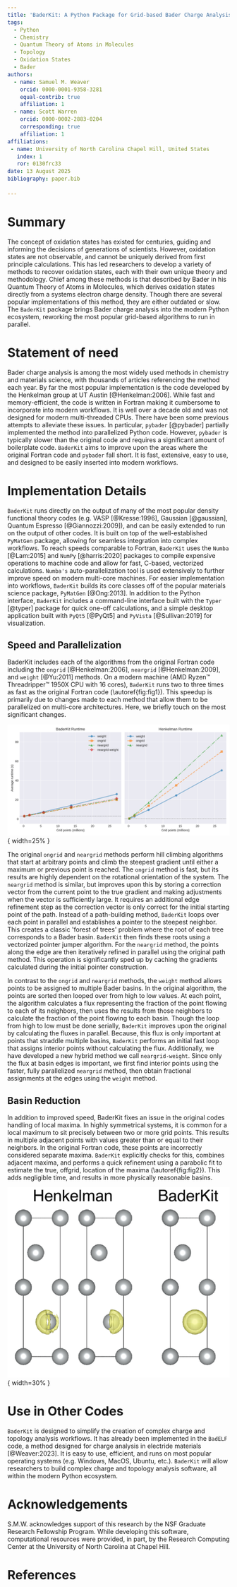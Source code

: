 ```yaml
---
title: 'BaderKit: A Python Package for Grid-based Bader Charge Analysis'
tags:
  - Python
  - Chemistry
  - Quantum Theory of Atoms in Molecules
  - Topology
  - Oxidation States
  - Bader
authors:
  - name: Samuel M. Weaver
    orcid: 0000-0001-9358-3281
    equal-contrib: true
    affiliation: 1 
  - name: Scott Warren
    orcid: 0000-0002-2883-0204
    corresponding: true
    affiliation: 1
affiliations:
 - name: University of North Carolina Chapel Hill, United States
   index: 1
   ror: 0130frc33
date: 13 August 2025
bibliography: paper.bib

---
```


# Summary

The concept of oxidation states has existed for centuries, guiding and informing the decisions of generations of scientists. However, oxidation states are not observable, and cannot be uniquely derived from first principle calculations. This has led researchers to develop a variety of methods to recover oxidation states, each with their own unique theory and methodology. Chief among these methods is that described by Bader in his Quantum Theory of Atoms in Molecules, which derives oxidation states directly from a systems electron charge density. Though there are several popular implementations of this method, they are either outdated or slow. The `BaderKit` package brings Bader charge analysis into the modern Python ecosystem, reworking the most popular grid-based algorithms to run in parallel.

# Statement of need

Bader charge analysis is among the most widely used methods in chemistry and materials science, with thousands of articles referencing the method each year. By far the most popular implementation is the code developed by the Henkelman group at UT Austin [@Henkelman:2006]. While fast and memory-efficient, the code is written in Fortran making it cumbersome to incorporate into modern workflows. It is well over a decade old and was not designed for modern multi-threaded CPUs. There have been some previous attempts to alleviate these issues. In particular, `pybader` [@pybader] partially implemented the method into parallelized Python code. However, `pybader` is typically slower than the original code and requires a significant amount of boilerplate code. `BaderKit` aims to improve upon the areas where the original Fortran code and `pybader` fall short. It is fast, extensive, easy to use, and designed to be easily inserted into modern workflows.

# Implementation Details

`BaderKit` runs directly on the output of many of the most popular density functional theory codes (e.g. VASP [@Kresse:1996], Gaussian [@gaussian], Quantum Espresso [@Giannozzi:2009]), and can be easily extended to run on the output of other codes. It is built on top of the well-established `PyMatGen` package, allowing for seamless integration into complex workflows. To reach speeds comparable to Fortran, `BaderKit` uses the `Numba` [@Lam:2015] and `NumPy` [@harris:2020] packages to compile expensive operations to machine code and allow for fast, C-based, vectorized calculations. `Numba's` auto-parallelization tool is used extensively to further improve speed on modern multi-core machines. For easier implementation into workflows, `BaderKit` builds its core classes off of the popular materials science package, `PyMatGen` [@Ong:2013]. In addition to the Python interface, `BaderKit` includes a command-line interface built with the `Typer` [@typer] package for quick one-off calculations, and a simple desktop application built with `PyQt5` [@PyQt5] and `PyVista` [@Sullivan:2019] for visualization.

## Speed and Parallelization

BaderKit includes each of the algorithms from the original Fortran code including the `ongrid` [@Henkelman:2006], `neargrid` [@Henkelman:2009], and `weight` [@Yu:2011] methods. On a modern machine (AMD Ryzen™ Threadripper™ 1950X CPU with 16 cores), `BaderKit` runs two to three times as fast as the original Fortran code (\autoref{fig:fig1}). This speedup is primarily due to changes made to each method that allow them to be parallelized on multi-core architectures. Here, we briefly touch on the most significant changes.

![**Figure1:** Comparison of runtimes for BaderKit and the Henkelman Fortran code calculated by taking the average of 10 runs. For a fair comparison, both methods were called through the command line and include reading files, running the algorithm, and writing outputs. \label{fig:fig1}](time_vs_grid_baderkit_henk_subplots.png){ width=25% }

The original `ongrid` and `neargrid` methods perform hill climbing algorithms that start at arbitrary points and climb the steepest gradient until either a maximum or previous point is reached. The `ongrid` method is fast, but its results are highly dependent on the rotational orientation of the system. The `neargrid` method is similar, but improves upon this by storing a correction vector from the current point to the true gradient and making adjustments when the vector is sufficiently large. It requires an additional edge refinement step as the correction vector is only correct for the initial starting point of the path. Instead of a path-building method, `BaderKit` loops over each point in parallel and establishes a pointer to the steepest neighbor. This creates a classic 'forest of trees' problem where the root of each tree corresponds to a Bader basin. `BaderKit` then finds these roots using a vectorized pointer jumper algorithm. For the `neargrid` method, the points along the edge are then iteratively refined in parallel using the original path method. This operation is significantly sped up by caching the gradients calculated during the initial pointer construction.

In contrast to the `ongrid` and `neargrid` methods, the `weight` method allows points to be assigned to multiple Bader basins. In the original algorithm, the points are sorted then looped over from high to low values. At each point, the algorithm calculates a flux representing the fraction of the point flowing to each of its neighbors, then uses the results from those neighbors to calculate the fraction of the point flowing to each basin. Though the loop from high to low must be done serially, `BaderKit` improves upon the original by calculating the fluxes in parallel. Because, this flux is only important at points that straddle multiple basins, `BaderKit` performs an initial fast loop that assigns interior points without calculating the flux. Additionally, we have developed a new hybrid method we call `neargrid-weight`. Since only the flux at basin edges is important, we first find interior points using the faster, fully parallelized `neargrid` method, then obtain fractional assignments at the edges using the `weight` method.

## Basin Reduction

In addition to improved speed, BaderKit fixes an issue in the original codes handling of local maxima. In highly symmetrical systems, it is common for a local maximum to sit precisely between two or more grid points. This results in multiple adjacent points with values greater than or equal to their neighbors. In the original Fortran code, these points are incorrectly considered separate maxima. `BaderKit` explicitly checks for this, combines adjacent maxima, and performs a quick refinement using a parabolic fit to estimate the true, offgrid, location of the maxima (\autoref{fig:fig2}). This adds negligible time, and results in more physically reasonable basins.

![**Figure2:** Comparison of basins found around an Ag atom in the Henkelman code and BaderKit. \label{fig:fig2}](basin_reduction.png){ width=30% }

# Use in Other Codes

`BaderKit` is designed to simplify the creation of complex charge and topology analysis workflows. It has already been implemented in the `BadELF` code, a method designed for charge analysis in electride materials [@Weaver:2023]. It is easy to use, efficient, and runs on most popular operating systems (e.g. Windows, MacOS, Ubuntu, etc.). `BaderKit` will allow researchers to build complex charge and topology analysis software, all within the modern Python ecosystem.

# Acknowledgements

S.M.W. acknowledges support of this research by the NSF Graduate Research Fellowship Program.
While developing this software, computational resources were provided, in part, by the Research Computing Center at the University of North Carolina at Chapel Hill.

# References